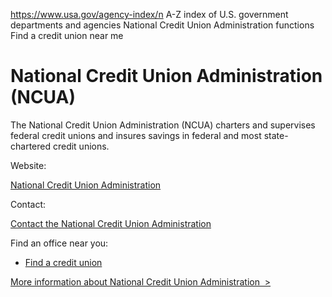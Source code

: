 

https://www.usa.gov/agency-index/n
A-Z index of U.S. government departments and agencies
National Credit Union Administration functions
Find a credit union near me

# National Credit Union Administration (NCUA)

The National Credit Union Administration (NCUA) charters and supervises federal credit unions and insures savings in federal and most state-chartered credit unions.

Website:

[National Credit Union Administration](https://www.ncua.gov/)

Contact:

[Contact the National Credit Union Administration](https://www.ncua.gov/contact-us)

Find an office near you:

* [Find a credit union](https://mapping.ncua.gov/)

[More information about National Credit Union Administration  >](https://www.usa.gov/agencies/national-credit-union-administration)

